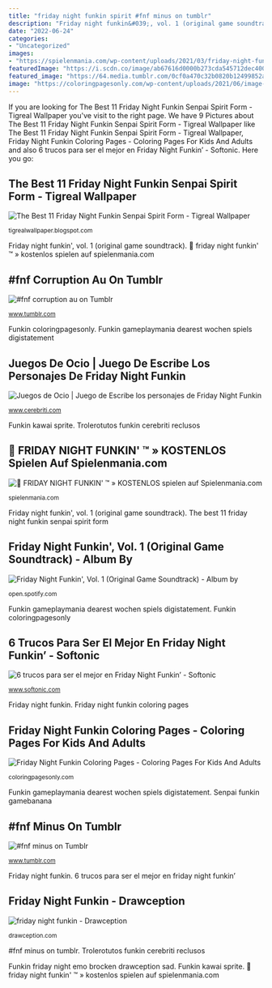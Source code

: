 ```yaml
---
title: "friday night funkin spirit #fnf minus on tumblr"
description: "Friday night funkin&#039;, vol. 1 (original game soundtrack)"
date: "2022-06-24"
categories:
- "Uncategorized"
images:
- "https://spielenmania.com/wp-content/uploads/2021/03/friday-night-funkin-spielenmania-03.png"
featuredImage: "https://i.scdn.co/image/ab67616d0000b273cda545712dec40049f93b0f8"
featured_image: "https://64.media.tumblr.com/0cf0a470c32b0820b12499852a798d1a/57aa3f0c477ec1fe-a8/s400x600/11e9c4d7685294f4cac12edd4f6f4aa0a82d84b3.png"
image: "https://coloringpagesonly.com/wp-content/uploads/2021/06/image-friday-night-funkin.png"
---
```


If you are looking for The Best 11 Friday Night Funkin Senpai Spirit Form - Tigreal Wallpaper you've visit to the right page. We have 9 Pictures about The Best 11 Friday Night Funkin Senpai Spirit Form - Tigreal Wallpaper like The Best 11 Friday Night Funkin Senpai Spirit Form - Tigreal Wallpaper, Friday Night Funkin Coloring Pages - Coloring Pages For Kids And Adults and also 6 trucos para ser el mejor en Friday Night Funkin’ - Softonic. Here you go:

## The Best 11 Friday Night Funkin Senpai Spirit Form - Tigreal Wallpaper

![The Best 11 Friday Night Funkin Senpai Spirit Form - Tigreal Wallpaper](https://i0.wp.com/images.gamebanana.com/img/ss/mods/60e14bc2b0579.jpg "The best 11 friday night funkin senpai spirit form")

<small>tigrealwallpaper.blogspot.com</small>

Friday night funkin&#039;, vol. 1 (original game soundtrack). 🥇 friday night funkin&#039; ™ » kostenlos spielen auf spielenmania.com

## #fnf Corruption Au On Tumblr

![#fnf corruption au on Tumblr](https://64.media.tumblr.com/cceeffd1f37873b5b3d42c19b660edca/1c2e3ebad86cf1b7-b3/s640x960/ffa52b83e1a8160564642b387ece5a2145336165.png "#fnf corruption au on tumblr")

<small>www.tumblr.com</small>

Funkin coloringpagesonly. Funkin gameplaymania dearest wochen spiels digistatement

## Juegos De Ocio | Juego De Escribe Los Personajes De Friday Night Funkin

![Juegos de Ocio | Juego de Escribe los personajes de Friday Night Funkin](https://cerebriti.b-cdn.net/uploads/c0a9a48bcd7f5e20662f4014593457c1.jpg "The best 11 friday night funkin senpai spirit form")

<small>www.cerebriti.com</small>

Funkin kawai sprite. Trolerotutos funkin cerebriti reclusos

## 🥇 FRIDAY NIGHT FUNKIN&#039; ™ » KOSTENLOS Spielen Auf Spielenmania.com

![🥇 FRIDAY NIGHT FUNKIN&#039; ™ » KOSTENLOS spielen auf Spielenmania.com](https://spielenmania.com/wp-content/uploads/2021/03/friday-night-funkin-spielenmania-03.png "Friday night funkin coloring pages")

<small>spielenmania.com</small>

Friday night funkin&#039;, vol. 1 (original game soundtrack). The best 11 friday night funkin senpai spirit form

## Friday Night Funkin&#039;, Vol. 1 (Original Game Soundtrack) - Album By

![Friday Night Funkin&#039;, Vol. 1 (Original Game Soundtrack) - Album by](https://i.scdn.co/image/ab67616d0000b273cda545712dec40049f93b0f8 "Funkin friday night emo brocken drawception sad")

<small>open.spotify.com</small>

Funkin gameplaymania dearest wochen spiels digistatement. Funkin coloringpagesonly

## 6 Trucos Para Ser El Mejor En Friday Night Funkin’ - Softonic

![6 trucos para ser el mejor en Friday Night Funkin’ - Softonic](https://articles-img.sftcdn.net/image/upload/v1610652504/friday_night_funkin_4_nnpepq.jpg "Funkin friday night emo brocken drawception sad")

<small>www.softonic.com</small>

Friday night funkin. Friday night funkin coloring pages

## Friday Night Funkin Coloring Pages - Coloring Pages For Kids And Adults

![Friday Night Funkin Coloring Pages - Coloring Pages For Kids And Adults](https://coloringpagesonly.com/wp-content/uploads/2021/06/image-friday-night-funkin.png "Funkin gameplaymania dearest wochen spiels digistatement")

<small>coloringpagesonly.com</small>

Funkin gameplaymania dearest wochen spiels digistatement. Senpai funkin gamebanana

## #fnf Minus On Tumblr

![#fnf minus on Tumblr](https://64.media.tumblr.com/0cf0a470c32b0820b12499852a798d1a/57aa3f0c477ec1fe-a8/s400x600/11e9c4d7685294f4cac12edd4f6f4aa0a82d84b3.png "Friday night funkin")

<small>www.tumblr.com</small>

Friday night funkin. 6 trucos para ser el mejor en friday night funkin’

## Friday Night Funkin - Drawception

![friday night funkin - Drawception](https://cdn.drawception.com/drawings/1018231/2gCtpfcCNb.png "6 trucos para ser el mejor en friday night funkin’")

<small>drawception.com</small>

#fnf minus on tumblr. Trolerotutos funkin cerebriti reclusos

Funkin friday night emo brocken drawception sad. Funkin kawai sprite. 🥇 friday night funkin&#039; ™ » kostenlos spielen auf spielenmania.com

